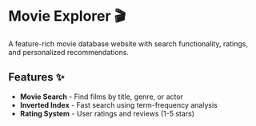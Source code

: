 # Movie Explorer 🎬

A feature-rich movie database website with search functionality, ratings, and personalized recommendations.

## Features ✨

- **Movie Search** - Find films by title, genre, or actor
- **Inverted Index** - Fast search using term-frequency analysis
- **Rating System** - User ratings and reviews (1-5 stars)
